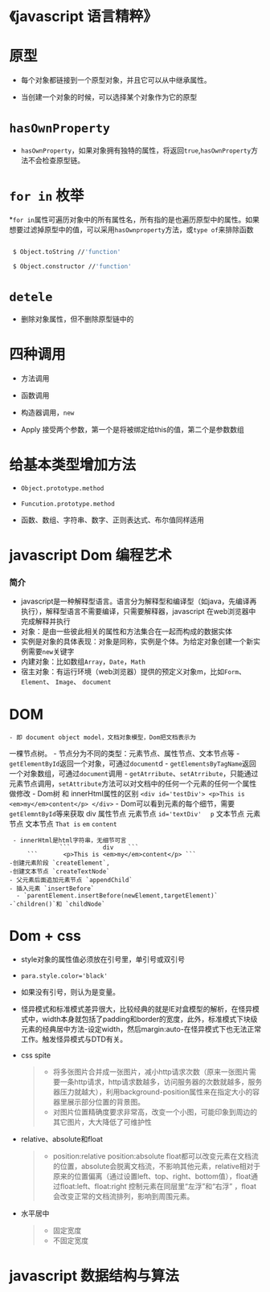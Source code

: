 ﻿# 《javascript 语言精粹》

#  原型

- 每个对象都链接到一个原型对象，并且它可以从中继承属性。

- 当创建一个对象的时候，可以选择某个对象作为它的原型




 # ```hasOwnProperty```

   * `hasOwnProperty`，如果对象拥有独特的属性，将返回```true```,`hasOwnProperty`方法不会检查原型链。

  

  # ```for in``` 枚举

*`for in`属性可遍历对象中的所有属性名，所有指的是也遍历原型中的属性。如果想要过滤掉原型中的值，可以采用`hasOwnproperty`方法，或`type of`来排除函数

   ```sh

    $ Object.toString //'function'

    $ Object.constructor //'function'

   ```

# ```detele```

  - 删除对象属性，但不删除原型链中的

# 四种调用

 -   方法调用

 -   函数调用

 -  构造器调用，`new`

 -  Apply 接受两个参数，第一个是将被绑定给this的值，第二个是参数数组

# 给基本类型增加方法

 - `Object.prototype.method`

 - `Funcution.prototype.method`

 - 函数、数组、字符串、数字、正则表达式、布尔值同样适用





 # javascript Dom 编程艺术
  ### 简介 
  - javascript是一种解释型语言。语言分为解释型和编译型（如java，先编译再执行），解释型语言不需要编译，只需要解释器，javascript 在web浏览器中完成解释并执行
  - 对象：是由一些彼此相关的属性和方法集合在一起而构成的数据实体
  - 实例是对象的具体表现：对象是同称，实例是个体。为给定对象创建一个新实例需要`new`关键字
  - 内建对象：比如数组`Array`，`Date`，`Math`
  - 宿主对象：有运行环境（web浏览器）提供的预定义对象m，比如`Form`、`Element`、 `Image`、 `document`
 # DOM
    - 即 document object model，文档对象模型，Dom把文档表示为
一棵节点树。
    - 节点分为不同的类型：元素节点、属性节点、文本节点等
    -  `getElementById`返回一个对象，可通过`document`d
    -  `getElementsByTagName`返回一个对象数组，可通过`document`调用
    -  `getAtrribute`、`setAtrribute`，只能通过元素节点调用，`setAttribute`方法可以对文档中的任何一个元素的任何一个属性做修改
    - Dom树 和 innerHtml属性的区别
     ```
      <div id='testDiv'>
      <p>This is <em>my</em>content</p>
      </div>
     ```
     - Dom可以看到元素的每个细节，需要`getElemntById`等来获取
                             div
          属性节点                            元素节点
         `id='textDiv' `                           ` p`
                            文本节点   元素节点    文本节点
                             `That is`    `em`        `content`
                                  
     - innerHtml是html字符串，无细节可言
                  ```         div    ```
         ```       <p>This is <em>my</em>content</p> ```
    -创建元素阶段 `createElement`,
    -创建文本节点 `createTextNode`
    - 父元素后面追加元素节点 `appendChild`
    - 插入元素 `insertBefore`
      - `parentElement.insertBefore(newElement,targetElement)`
    -`children()`和 `childNode`
# Dom + css
 - style对象的属性值必须放在引号里，单引号或双引号
  - `para.style.color='black'`
  - 如果没有引号，则认为是变量。
  - 怪异模式和标准模式差异很大，比较经典的就是IE对盒模型的解析，在怪异模式中，width本身就包括了padding和border的宽度，此外，标准模式下块级元素的经典居中方法-设定width，然后margin:auto-在怪异模式下也无法正常工作。触发怪异模式与DTD有关。
  - css spite
    >* 将多张图片合并成一张图片，减小http请求次数（原来一张图片需要一条http请求，http请求数越多，访问服务器的次数就越多，服务器压力就越大），利用background-position属性来在指定大小的容器里展示部分位置的背景图。
    >* 对图片位置精确度要求非常高，改变一个小图，可能印象到周边的其它图片，大大降低了可维护性

- relative、absolute和float
  >* position:relative position:absolute
float都可以改变元素在文档流的位置，absolute会脱离文档流，不影响其他元素，relative相对于原来的位置偏离（通过设置left、top、right、bottom值），float通过float:left、float:right 控制元素在同层里“左浮”和“右浮”
，float会改变正常的文档流排列，影响到周围元素。

- 水平居中
    >* 固定宽度
    >* 不固定宽度

# javascript 数据结构与算法



    

  

 







